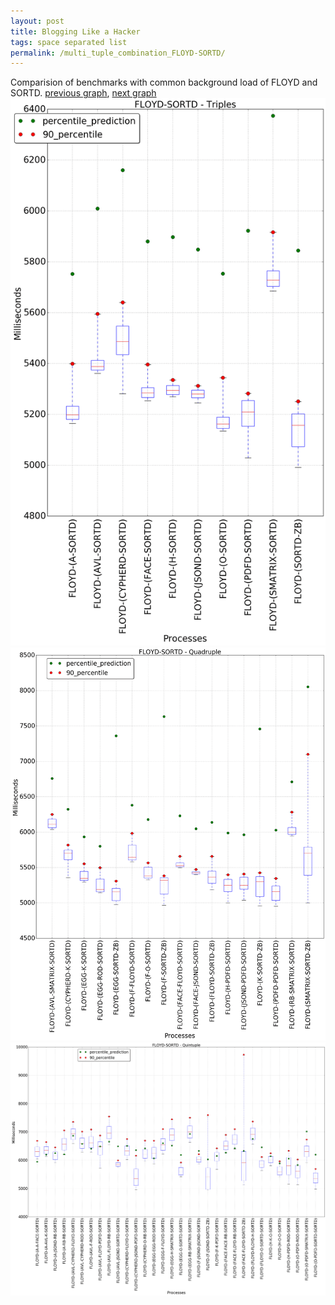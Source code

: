 ```yaml
---
layout: post
title: Blogging Like a Hacker
tags: space separated list
permalink: /multi_tuple_combination_FLOYD-SORTD/
---
```


Comparision of benchmarks with common background load of FLOYD and SORTD.
[previous graph](./multi_tuple_combination_FLOYD-SMATRIX/), [next graph](./multi_tuple_combination_FLOYD-ZB/)
<img src="./images/triple/FLOYD/FLOYD-SORTD_box.png" alt="graph figure"><img src="./images/quadruple/FLOYD/FLOYD-SORTD_box.png" alt="graph figure"><img src="./images/quintuple/FLOYD/FLOYD-SORTD_box.png" alt="graph figure">